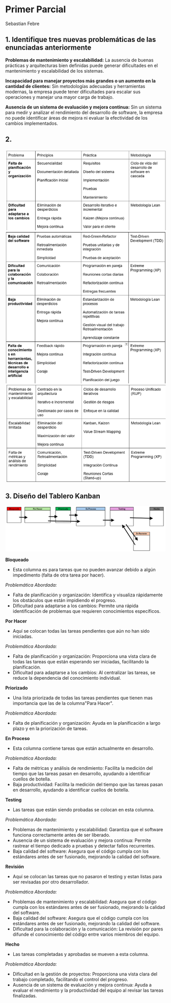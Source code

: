 # Primer Parcial
Sebastian Febre

## 1. Identifique tres nuevas problemáticas de las enunciadas anteriormente

**Problemas de mantenimiento y escalabilidad:** La ausencia de buenas prácticas y arquitecturas bien definidas puede generar dificultades en el mantenimiento y escalabilidad de los sistemas.

**Incapacidad para manejar proyectos más grandes o un aumento en la cantidad de clientes:** Sin metodologías adecuadas y herramientas modernas, la empresa puede tener dificultades para escalar sus operaciones y manejar una mayor carga de trabajo.

**Ausencia de un sistema de evaluación y mejora continua:** Sin un sistema para medir y analizar el rendimiento del desarrollo de software, la empresa no puede identificar áreas de mejora ni evaluar la efectividad de los cambios implementados.


##  2. 
![alt text](img/ej2-1.png)
![alt text](img/ej2-2.png)
![alt text](img/ej2-3.png)


## 3. Diseño del Tablero Kanban
![alt text](img/Kanban.png)

**Bloqueado**
- Esta columna es para tareas que no pueden avanzar debido a algún impedimento (falta de otra tarea por hacer).

*Problemática Abordada:*
* Falta de planificación y organización: Identifica y visualiza rápidamente los obstáculos que están impidiendo el progreso.
* Dificultad para adaptarse a los cambios: Permite una rápida identificación de problemas que requieren conocimientos específicos.


**Por Hacer**
- Aquí se colocan todas las tareas pendientes que aún no han sido iniciadas.

*Problemática Abordada:*
* Falta de planificación y organización: Proporciona una vista clara de todas las tareas que están esperando ser iniciadas, facilitando la planificación.
* Dificultad para adaptarse a los cambios: Al centralizar las tareas, se reduce la dependencia del conocimiento individual.


**Priorizado**
- Una lista priorizada de todas las tareas pendientes que tienen mas importancia que las de la columna"Para Hacer".

*Problemática Abordada:*
* Falta de planificación y organización: Ayuda en la planificación a largo plazo y en la priorización de tareas.


**En Proceso**
- Esta columna contiene tareas que están actualmente en desarrollo.

*Problemática Abordada:*
* Falta de métricas y análisis de rendimiento: Facilita la medición del tiempo que las tareas pasan en desarrollo, ayudando a identificar cuellos de botella.
* Baja productividad: Facilita la medición del tiempo que las tareas pasan en desarrollo, ayudando a identificar cuellos de botella.


**Testing** 
- Las tareas que están siendo probadas se colocan en esta columna.

*Problemática Abordada:*
* Problemas de mantenimiento y escalabilidad: Garantiza que el software funciona correctamente antes de ser liberado.
* Ausencia de un sistema de evaluación y mejora continua: Permite rastrear el tiempo dedicado a pruebas y detectar fallos recurrentes.
* Baja calidad del software: Asegura que el código cumpla con los estándares antes de ser fusionado, mejorando la calidad del software.


**Revisión**
- Aquí se colocan las tareas que no pasaron el testing y estan listas para ser revisadas por otro desarrollador.

*Problemática Abordada:*
* Problemas de mantenimiento y escalabilidad: Asegura que el código cumpla con los estándares antes de ser fusionado, mejorando la calidad del software.
* Baja calidad del software: Asegura que el código cumpla con los estándares antes de ser fusionado, mejorando la calidad del software.
* Dificultad para la colaboración y la comunicación: La revisión por pares difunde el conocimiento del código entre varios miembros del equipo.


**Hecho**
- Las tareas completadas y aprobadas se mueven a esta columna.

*Problemática Abordada:*
* Dificultad en la gestión de proyectos: Proporciona una vista clara del trabajo completado, facilitando el control del progreso.
* Ausencia de un sistema de evaluación y mejora continua: Ayuda a evaluar el rendimiento y la productividad del equipo al revisar las tareas finalizadas.

